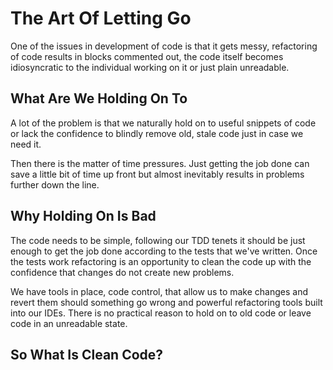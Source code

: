 # The Art Of Letting Go

One of the issues in development of code is that it gets messy, refactoring of
code results in blocks commented out, the code itself becomes idiosyncratic to
the individual working on it or just plain unreadable.

## What Are We Holding On To

A lot of the problem is that we naturally hold on to useful snippets of code or
lack the confidence to blindly remove old, stale code just in case we need it.

Then there is the matter of time pressures. Just getting the job done can save
a little bit of time up front but almost inevitably results in problems further
down the line.

## Why Holding On Is Bad

The code needs to be simple, following our TDD tenets it should be just enough
to get the job done according to the tests that we've written. Once the tests
work refactoring is an opportunity to clean the code up with the confidence
that changes do not create new problems.

We have tools in place, code control, that allow us to make changes and revert
them should something go wrong and powerful refactoring tools built into our
IDEs. There is no practical reason to hold on to old code or leave code in an
unreadable state.

## So What Is Clean Code?
